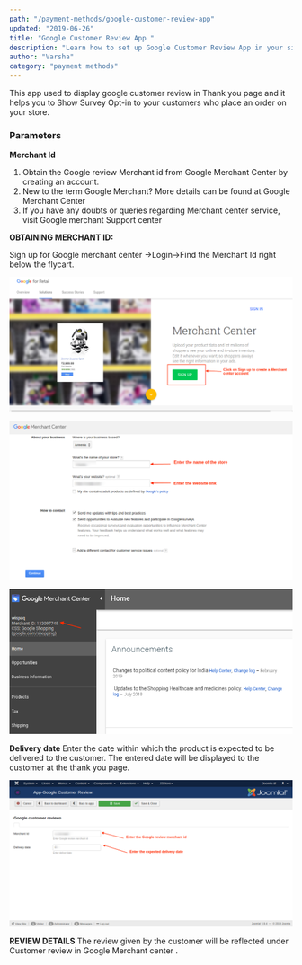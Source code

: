 ```yaml
---
path: "/payment-methods/google-customer-review-app"
updated: "2019-06-26"
title: "Google Customer Review App "
description: "Learn how to set up Google Customer Review App in your site."
author: "Varsha"
category: "payment methods"
---
```


This app used to display google customer review in Thank you page and it helps you to Show Survey Opt-in to your customers who place an order on your store.

### Parameters

**Merchant Id**
1. Obtain the Google review  Merchant id from Google Merchant Center by creating an account.
2. New to the term Google Merchant? More details can be found at <link-text url ="https://www.google.com/retail/merchant-center/" target = "_blank" rel = "noopener">Google Merchant Center</link-text>
3. If you have any doubts or queries regarding Merchant center service, visit    <link-text url ="https://support.google.com/merchants/" target= "_blank" rel = "noopener">Google merchant Support center</link-text>

**OBTAINING MERCHANT ID:**

Sign up for Google merchant center ->Login->Find the Merchant Id right below the flycart.

![google](https://raw.githubusercontent.com/j2store/doc-images/master/payment-methods/google-customer-review-app/screenshot-www.google.com-2019.03.27-13-52-48.png)

![merchant center](https://raw.githubusercontent.com/j2store/doc-images/master/payment-methods/google-customer-review-app/screenshot-merchants.google.com-2019.03.27-15-20-31.png)

![merchant1](https://raw.githubusercontent.com/j2store/doc-images/master/payment-methods/google-customer-review-app/screenshot-merchants.google.com-2019.03.27-15-25-34.png)

**Delivery date**
Enter the date within which the product is expected to be delivered to the customer.
The entered date will be displayed to the customer at the thank you page.

![merchant localhost](https://raw.githubusercontent.com/j2store/doc-images/master/payment-methods/google-customer-review-app/screenshot-localhost-2019.03.27-13-48-38.png)

**REVIEW DETAILS** 
The review given by the customer will be reflected under Customer review in Google Merchant center .

